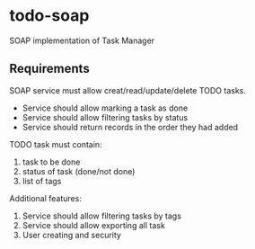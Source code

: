 # todo-soap
SOAP implementation of Task Manager

## Requirements 
SOAP service must allow creat/read/update/delete TODO tasks.

- Service should allow marking a task as done
- Service should allow filtering tasks by status 
- Service should return records in the order they had added

TODO task must contain:
1. task to be done
2. status of task (done/not done)
3. list of tags

Additional features:
1. Service should allow filtering tasks by tags
2. Service should allow exporting all task 
3. User creating and security